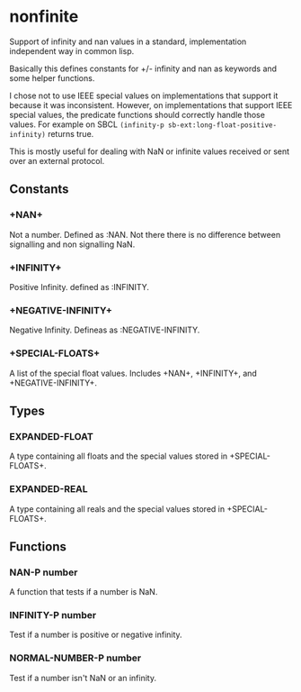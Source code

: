 # nonfinite
Support of infinity and nan values in a standard, implementation independent way in common lisp.

Basically this defines constants for +/- infinity and nan as keywords and some helper functions.

I chose not to use IEEE special values on implementations that support it because it was
inconsistent. However, on implementations that support IEEE special values, the predicate
functions should correctly handle those values. For example on SBCL
`(infinity-p sb-ext:long-float-positive-infinity)` returns true.

This is mostly useful for dealing with NaN or infinite values received or sent over an
external protocol.

## Constants

### +NAN+
Not a number. Defined as :NAN. Not there there is no difference between signalling and
non signalling NaN.

### +INFINITY+
Positive Infinity. defined as :INFINITY.

### +NEGATIVE-INFINITY+
Negative Infinity. Defineas as :NEGATIVE-INFINITY.

### +SPECIAL-FLOATS+
A list of the special float values. Includes +NAN+, +INFINITY+, and +NEGATIVE-INFINITY+.

## Types

### EXPANDED-FLOAT
A type containing all floats and the special values stored in +SPECIAL-FLOATS+.

### EXPANDED-REAL
A type containing all reals and the special values stored in +SPECIAL-FLOATS+.

## Functions

### NAN-P number
A function that tests if a number is NaN.

### INFINITY-P number
Test if a number is positive or negative infinity.

### NORMAL-NUMBER-P number
Test if a number isn't NaN or an infinity.
